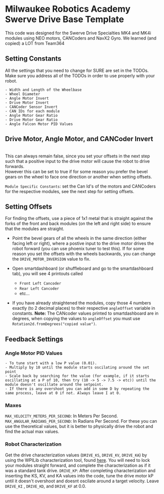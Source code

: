 # Milwaukee Robotics Academy Swerve Drive Base Template

This code was designed for the Swerve Drive Specialties MK4 and MK4i modules using NEO motors, CANCoders and NavX2 Gyro. We learned (and copied) a LOT from Team364 

## Setting Constants
All the settings that you need to change for SURE are set in the TODOs. Make sure you address all of the TODOs in order to use properly with your robot.

    - Width and Length of the Wheelbase
    - Wheel Diameter
    - Angle Motor Invert
    - Drive Motor Invert
    - CANCoder Sensor Invert
    - CAN IDs for each module
    - Angle Motor Gear Ratio
    - Drive Motor Gear Ratio
    - Angle Falcon Motor PID Values

## Drive Motor, Angle Motor, and CANCoder Invert
<br>This can always remain false, since you set your offsets in the next step such that a positive input to the drive motor will cause the robot to drive forwards.
<br>However this can be set to true if for some reason you prefer the bevel gears on the wheel to face one direction or another when setting offsets. 

```Module Specific Constants```: set the Can Id's of the motors and CANCoders for the respective modules, see the next step for setting offsets.

## Setting Offsets

For finding the offsets, use a piece of 1x1 metal that is straight against the forks of the front and back modules (on the left and right side) to ensure that the modules are straight. 

- Point the bevel gears of all the wheels in the same direction (either facing left or right), where a postive input to the drive motor drives the robot forward (you can use phoenix tuner to test this). If for some reason you set the offsets with the wheels backwards, you can change the ```DRIVE_MOTOR_INVERSION``` value to fix.

- Open smartdashboard (or shuffleboard and go to the smartdashboard tab), you will see 4 printouts called 
    - ```Front Left Cancoder```
    - ```Rear Left Cancoder```
    - etc... 

- If you have already straightened the modules, copy those 4 numbers exactly (to 2 decimal places) to their respective ```angleOffset``` variable in constants.
**Note:** The CANcoder values printed to smartdashboard are in degrees, when copying the values to ```angleOffset``` you must use ```Rotation2d.fromDegrees("copied value")```.

## Feedback Settings

### Angle Motor PID Values
    - To tune start with a low P value (0.01).
    - Multiply by 10 until the module starts oscilating around the set point
    - Scale back by searching for the value (for example, if it starts oscillating at a P of 10, then try (10 -> 5 -> 7.5 -> etc)) until the module doesn't oscillate around the setpoint.
    - If there is any overshoot you can add in some D by repeating the same process, leave at 0 if not. Always leave I at 0.

### Maxes
```MAX_VELOCITY_METERS_PER_SECOND```: In Meters Per Second. 
```MAX_ANGULAR_RADIANS_PER_SECOND```: In Radians Per Second. 
For these you can use the theoretical values, but it is better to physically drive the robot and find the actual max values.

### Robot Characterization
Get the drive characterization values (```DRIVE_KS```, ```DRIVE_KV```, ```DRIVE_KA```) by using the WPILib characterization tool, found [here](https://docs.wpilib.org/en/stable/docs/software/wpilib-tools/robot-characterization/introduction.html). You will need to lock your modules straight forward, and complete the characterization as if it was a standard tank drive.
```DRIVE_KP```: 
After completing characterization and inserting the KS, KV, and KA values into the code, tune the drive motor kP until it doesn't overshoot and doesnt oscilate around a target velocity.
Leave ```DRIVE_KI``` , ```DRIVE_KD```, and ```DRIVE_KF``` at 0.0.
